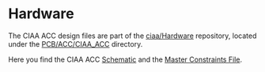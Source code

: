 # Hardware

The CIAA ACC design files are part of the [ciaa/Hardware](https://github.com/ciaa/Hardware) repository, located under the [PCB/ACC/CIAA_ACC](https://github.com/ciaa/Hardware/tree/master/PCB/ACC/CIAA_ACC) directory.

Here you find the CIAA ACC [Schematic](ciaa_acc_schematic.pdf) and the [Master Constraints File](ciaa_acc_master.xdc).
